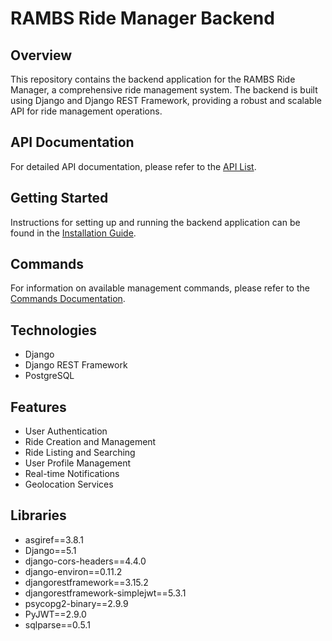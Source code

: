 # RAMBS Ride Manager Backend

## Overview
This repository contains the backend application for the RAMBS Ride Manager, a comprehensive ride management system. The backend is built using Django and Django REST Framework, providing a robust and scalable API for ride management operations.

## API Documentation
For detailed API documentation, please refer to the [API List](README.API_LIST.md).

## Getting Started
Instructions for setting up and running the backend application can be found in the [Installation Guide](README.INSTALLATION.md).

## Commands
For information on available management commands, please refer to the [Commands Documentation](README.COMMANDS.md).

## Technologies
- Django
- Django REST Framework
- PostgreSQL

## Features
- User Authentication
- Ride Creation and Management
- Ride Listing and Searching
- User Profile Management
- Real-time Notifications
- Geolocation Services

## Libraries
- asgiref==3.8.1
- Django==5.1
- django-cors-headers==4.4.0
- django-environ==0.11.2
- djangorestframework==3.15.2
- djangorestframework-simplejwt==5.3.1
- psycopg2-binary==2.9.9
- PyJWT==2.9.0
- sqlparse==0.5.1


<!-- ## Contributing
We welcome contributions to the RAMBS Ride Manager backend. Please read our [Contributing Guidelines](CONTRIBUTING.md) for more information on how to get started. -->

<!-- ## License
This project is licensed under the [MIT License](LICENSE). -->
